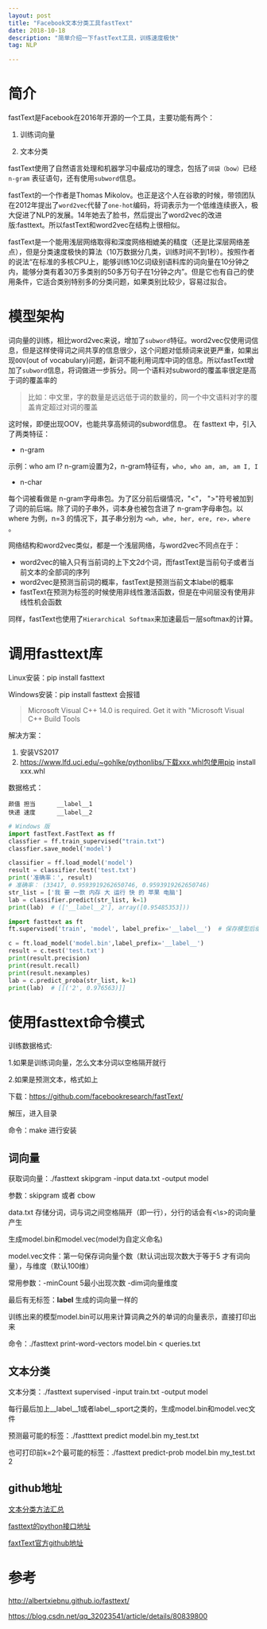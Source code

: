 ```yaml
---
layout: post
title: "Facebook文本分类工具fastText"
date: 2018-10-18
description: "简单介绍一下fastText工具，训练速度极快"
tag: NLP

---
```


# 简介

fastText是Facebook在2016年开源的一个工具，主要功能有两个：

1. 训练词向量

2. 文本分类

fastText使用了自然语言处理和机器学习中最成功的理念，包括了`词袋（bow）`已经`n-gram` 表征语句，还有使用`subword`信息。

fastText的一个作者是Thomas Mikolov。也正是这个人在谷歌的时候，带领团队在2012年提出了`word2vec`代替了`one-hot`编码，将词表示为一个低维连续嵌入，极大促进了NLP的发展。14年她去了脸书，然后提出了word2vec的改进版:fasttext。所以fastText和word2vec在结构上很相似。

fastText是一个能用浅层网络取得和深度网络相媲美的精度（还是比深层网络差点），但是分类速度极快的算法（10万数据分几类，训练时间不到1秒）。按照作者的说法“在标准的多核CPU上，能够训练10亿词级别语料库的词向量在10分钟之内，能够分类有着30万多类别的50多万句子在1分钟之内”。但是它也有自己的使用条件，它适合类别特别多的分类问题，如果类别比较少，容易过拟合。

#  模型架构

词向量的训练，相比word2vec来说，增加了`subword`特征。word2vec仅使用词信息，但是这样使得词之间共享的信息很少，这个问题对低频词来说更严重，如果出现`OOV`(out of vocabulary)问题，新词不能利用词库中词的信息。所以fastText增加了`subword`信息，将词做进一步拆分。同一个语料对subword的覆盖率很定是高于词的覆盖率的
> 比如：中文里，字的数量是远远低于词的数量的，同一个中文语料对字的覆盖肯定超过对词的覆盖

这时候，即便出现OOV，也能共享高频词的subword信息。
在 fasttext 中，引入了两类特征：
- n-gram

示例：who am I? n-gram设置为2，n-gram特征有，`who, who am, am, am I, I`
- n-char

每个词被看做是 n-gram字母串包。为了区分前后缀情况，"<"， ">"符号被加到了词的前后端。除了词的子串外，词本身也被包含进了 n-gram字母串包。以 where 为例，n=3 的情况下，其子串分别为 `<wh, whe, her, ere, re>，where` 。

网络结构和word2vec类似，都是一个浅层网络，与word2vec不同点在于：

- word2vec的输入只有当前词的上下文2d个词，而fastText是当前句子或者当前文本的全部词的序列
- word2vec是预测当前词的概率，fastText是预测当前文本label的概率
- fastText在预测为标签的时候使用非线性激活函数，但是在中间层没有使用非线性机会函数

同样，fastText也使用了`Hierarchical Softmax`来加速最后一层softmax的计算。



# 调用fasttext库


Linux安装：pip install fasttext

Windows安装：pip install fasttext 会报错

> Microsoft Visual C++ 14.0 is required. Get it with "Microsoft Visual C++ Build Tools

解决方案：
1. 安装VS2017     
2. https://www.lfd.uci.edu/~gohlke/pythonlibs/下载xxx.whl包使用pip install xxx.whl

数据格式：
```
颜值 担当      __label__1
快递 速度      __label__2
```

```python
# Windows 版
import fastText.FastText as ff
classfier = ff.train_supervised("train.txt")
classfier.save_model('model')

classifier = ff.load_model('model')
result = classifier.test('test.txt')
print('准确率：', result)
# 准确率： (33417, 0.9593919262650746, 0.9593919262650746)
str_list = ['我 要 一款 内存 大 运行 快 的 苹果 电脑']
lab = classifier.predict(str_list, k=1)
print(lab)  # (['__label__2'], array([0.95485353]))
```

```python
import fasttext as ft
ft.supervised('train', 'model', label_prefix='__label__')  # 保存模型后缀自动加'.bin'

c = ft.load_model('model.bin',label_prefix='__label__')
result = c.test('test.txt')
print(result.precision)
print(result.recall)
print(result.nexamples)
lab = c.predict_proba(str_list, k=1)
print(lab)  # [[('2', 0.976563)]]
```



# 使用fasttext命令模式

训练数据格式:

1.如果是训练词向量，怎么文本分词以空格隔开就行

2.如果是预测文本，格式如上



下载：https://github.com/facebookresearch/fastText/

解压，进入目录

命令：make 进行安装


## 词向量

获取词向量：./fasttext skipgram -input data.txt -output model

参数：skipgram  或者  cbow 

data.txt 存储分词，词与词之间空格隔开（即一行），分行的话会有<\s>的词向量产生

生成model.bin和model.vec(model为自定义命名)

model.vec文件：第一句保存词向量个数（默认词出现次数大于等于5 才有词向量），与维度（默认100维）

常用参数：-minCount 5最小出现次数 -dim词向量维度

最后有无标签：__label__ 生成的词向量一样的


训练出来的模型model.bin可以用来计算词典之外的单词的向量表示，直接打印出来

命令：./fasttext print-word-vectors model.bin < queries.txt


## 文本分类

文本分类：./fasttext supervised -input train.txt -output model

每行最后加上__label__1或者label__sport之类的，生成model.bin和model.vec文件

预测最可能的标签：./fastttext predict model.bin my_test.txt

也可打印前k=2个最可能的标签：./fasttext predict-prob model.bin my_test.txt 2


## github地址

[文本分类方法汇总](https://github.com/brightmart/text_classification)

[fasttext的python接口地址](https://github.com/salestock/fastText.py)

[faxtText官方github地址](https://github.com/salestock/fastText.py)

# 参考

http://albertxiebnu.github.io/fasttext/

https://blog.csdn.net/qq_32023541/article/details/80839800